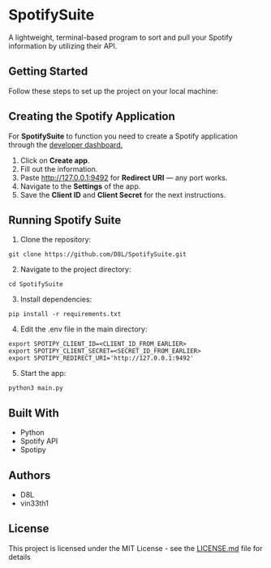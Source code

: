 # SpotifySuite

A lightweight, terminal-based program to sort and pull your Spotify information by utilizing their API.

## Getting Started

Follow these steps to set up the project on your local machine:

## Creating the Spotify Application
For **SpotifySuite** to function you need to create a Spotify application through the [developer dashboard.](https://developer.spotify.com/dashboard/applications)
1. Click on **Create app**.
2. Fill out the information.
3. Paste http://127.0.0.1:9492 for **Redirect URI** — any port works.
4. Navigate to the **Settings** of the app.
5. Save the **Client ID** and **Client Secret** for the next instructions.

## Running Spotify Suite

1. Clone the repository:

```
git clone https://github.com/D8L/SpotifySuite.git
```

2. Navigate to the project directory:

```
cd SpotifySuite
```

3. Install dependencies:

```
pip install -r requirements.txt
```

4. Edit the .env file in the main directory:

```
export SPOTIPY_CLIENT_ID=<CLIENT_ID_FROM_EARLIER>
export SPOTIPY_CLIENT_SECRET=<SECRET_ID_FROM_EARLIER>
export SPOTIPY_REDIRECT_URI='http://127.0.0.1:9492'
```

5. Start the app:
```
python3 main.py
```

## Built With

* Python
* Spotify API
* Spotipy

## Authors

* D8L
* vin33th1

## License

This project is licensed under the MIT License - see the [LICENSE.md](https://github.com/D8L/PaintingTracker/blob/main/LICENSE.md) file for details
